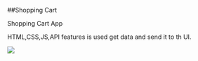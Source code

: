 ##Shopping Cart


<p>Shopping Cart App</p>

<p>HTML,CSS,JS,API features is used get data and send it to th UI.</p>

![](shoppingCartEbr.gif)